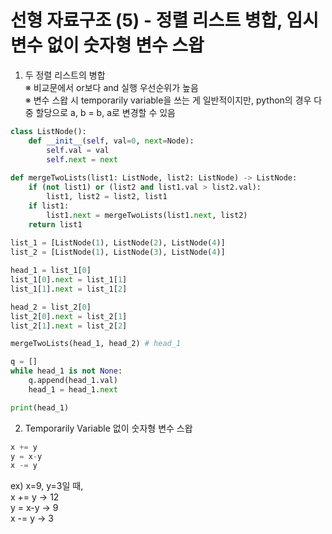 # 선형 자료구조 (5) - 정렬 리스트 병합, 임시변수 없이 숫자형 변수 스왑

1. 두 정렬 리스트의 병합
<br/>※ 비교문에서 or보다 and 실행 우선순위가 높음
<br/>※ 변수 스왑 시 temporarily variable을 쓰는 게 일반적이지만, python의 경우 다중 할당으로 a, b = b, a로 변경할 수 있음

```python
class ListNode():
    def __init__(self, val=0, next=Node):
        self.val = val
        self.next = next
        
def mergeTwoLists(list1: ListNode, list2: ListNode) -> ListNode:
    if (not list1) or (list2 and list1.val > list2.val):
        list1, list2 = list2, list1
    if list1:
        list1.next = mergeTwoLists(list1.next, list2)
    return list1
    
list_1 = [ListNode(1), ListNode(2), ListNode(4)]
list_2 = [ListNode(1), ListNode(3), ListNode(4)]

head_1 = list_1[0]
list_1[0].next = list_1[1]
list_1[1].next = list_1[2]

head_2 = list_2[0]
list_2[0].next = list_2[1]
list_2[1].next = list_2[2]

mergeTwoLists(head_1, head_2) # head_1

q = []
while head_1 is not None:
    q.append(head_1.val)
    head_1 = head_1.next

print(head_1)
```

2. Temporarily Variable 없이 숫자형 변수 스왑
```python
x += y
y = x-y
x -= y
```
ex) x=9, y=3일 때, 
<br/>x += y -> 12
<br/>y = x-y -> 9
<br/>x -= y -> 3
